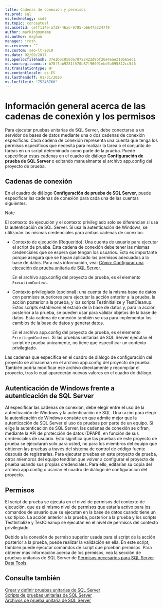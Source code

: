 ```yaml
---
title: Cadenas de conexión y permisos
ms.prod: sql
ms.technology: ssdt
ms.topic: conceptual
ms.assetid: ceff114e-a738-46ad-9785-b6647a2247f9
author: markingmyname
ms.author: maghan
manager: jroth
ms.reviewer: “”
ms.custom: seo-lt-2019
ms.date: 02/09/2017
ms.openlocfilehash: 37e1b0c050da78722422d9bf20e4eae310565ec1
ms.sourcegitcommit: b78f7ab9281f570b87f96991ebd9a095812cc546
ms.translationtype: HT
ms.contentlocale: es-ES
ms.lasthandoff: 01/31/2020
ms.locfileid: "75243760"
---
```

# <a name="overview-of-connection-strings-and-permissions"></a>Información general acerca de las cadenas de conexión y los permisos

Para ejecutar pruebas unitarias de SQL Server, debe conectarse a un servidor de bases de datos mediante una o dos cadenas de conexión específicas. Cada cadena de conexión representa una cuenta que tenga los permisos específicos que necesita para realizar la tarea o el conjunto de tareas en un script determinado como parte de la prueba. Puede especificar estas cadenas en el cuadro de diálogo **Configuración de prueba de SQL Server** o editando manualmente el archivo app.config del proyecto de prueba.  
  
## <a name="connection-strings"></a>Cadenas de conexión  
En el cuadro de diálogo **Configuración de prueba de SQL Server**, puede especificar las cadenas de conexión para cada una de las cuentas siguientes.  
  
> [!NOTE]  
> El contexto de ejecución y el contexto privilegiado solo se diferencian si usa la autenticación de SQL Server. Si usa la autenticación de Windows, se utilizarán las mismas credenciales para ambas cadenas de conexión.  
  
-   Contexto de ejecución (Requerido): Una cuenta de usuario para ejecutar el script de prueba. Esta cadena de conexión debe tener las mismas credenciales que se espera que tengan los usuarios. Esto es importante porque asegura que se hayan aplicado los permisos adecuados a la base de datos. Para más información, vea: [Cómo: Configurar una ejecución de prueba unitaria de SQL Server](../ssdt/how-to-configure-sql-server-unit-test-execution.md).  
  
    En el archivo app.config del proyecto de prueba, es el elemento `ExecutionContext`.  
  
-   Contexto privilegiado (opcional): una cuenta de la misma base de datos con permisos superiores para ejecutar la acción anterior a la prueba, la acción posterior a la prueba, y los scripts TestInitialize y TestCleanup. Estos scripts establecen el estado de la base de datos y, para la acción posterior a la prueba, se pueden usar para validar objetos de la base de datos. Esta cadena de conexión también se usa para implementar los cambios de la base de datos y generar datos.  
  
    En el archivo app.config del proyecto de prueba, es el elemento `PrivilegedContext`. Si las pruebas unitarias de SQL Server ejecutan el script de prueba únicamente, no tiene que especificar un contexto privilegiado.  
  
Las cadenas que especifica en el cuadro de diálogo de configuración del proyecto se almacenan en el archivo app.config del proyecto de prueba. También podría modificar ese archivo directamente y recompilar el proyecto, tras lo cual aparecerán nuevos valores en el cuadro de diálogo.  
  
## <a name="windows-authentication-versus-sql-server-authentication"></a>Autenticación de Windows frente a autenticación de SQL Server  
Al especificar las cadenas de conexión, debe elegir entre el uso de la autenticación de Windows y la autenticación de SQL. Una razón para elegir la autenticación de Windows consiste en que admite mejor que la autenticación de SQL Server el uso de pruebas por parte de un equipo. Si elige la autenticación de SQL Server, las cadenas de conexión se cifran, mediante la API de protección de datos (DPAPI), en función de sus credenciales de usuario. Esto significa que las pruebas de este proyecto de prueba se ejecutarán solo para usted, no para los miembros del equipo que obtienen las pruebas a través del sistema de control de código fuente después de registrarlas. Para ejecutar pruebas en este proyecto de prueba, otros miembros del equipo tendrían que volver a configurar el proyecto de prueba usando sus propias credenciales. Para ello, editarían su copia del archivo app.config o usarían el cuadro de diálogo de configuración del proyecto.  
  
## <a name="permissions"></a>Permisos  
El script de prueba se ejecuta en el nivel de permisos del contexto de ejecución, que es el mismo nivel de permisos que estaría activo para los comandos de usuario que se ejecutan en la base de datos cuando tiene un uso típico. La acción anterior a la prueba, posterior a la prueba y los scripts TestInitialize y TestCleanup se ejecutan en el nivel de permisos del contexto privilegiado.  
  
Debido a la conexión de permiso superior usada para el script de la acción posterior a la prueba, puede realizar la validación en ella. En este script, también puede ejecutar comandos de script que prueban permisos. Para obtener más información acerca de los permisos, vea la sección de pruebas unitarias de SQL Server de [Permisos necesarios para SQL Server Data Tools](../ssdt/required-permissions-for-sql-server-data-tools.md).  
  
## <a name="see-also"></a>Consulte también  
[Crear y definir pruebas unitarias de SQL Server](../ssdt/creating-and-defining-sql-server-unit-tests.md)  
[Scripts de pruebas unitarias de SQL Server](../ssdt/scripts-in-sql-server-unit-tests.md)  
[Archivos de prueba unitaria de SQL Server](../ssdt/sql-server-unit-test-files.md)  
  
